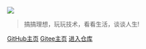 ![](/_media/icon.svg)




> 搞搞理想，玩玩技术，看看生活，谈谈人生!

[GitHub主页](README.md)
[Gitee主页](README.md)
[进入仓库](README.md)

